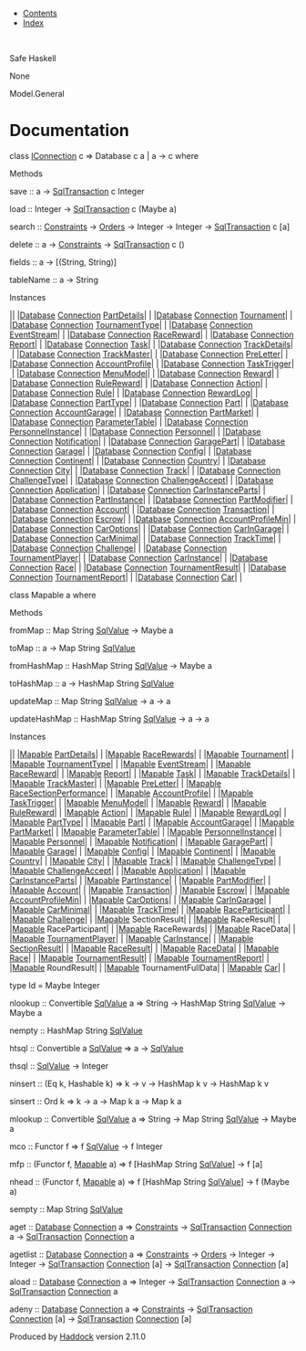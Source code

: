 -   [Contents](index.html)
-   [Index](doc-index.html)

 

Safe Haskell

None

Model.General

Documentation
=============

class [IConnection](Data-SqlTransaction.html#t:IConnection) c =\> Database c a | a -\> c where

Methods

save :: a -\> [SqlTransaction](Data-SqlTransaction.html#t:SqlTransaction) c Integer

load :: Integer -\> [SqlTransaction](Data-SqlTransaction.html#t:SqlTransaction) c (Maybe a)

search :: [Constraints](Data-Database.html#t:Constraints) -\> [Orders](Data-Database.html#t:Orders) -\> Integer -\> Integer -\> [SqlTransaction](Data-SqlTransaction.html#t:SqlTransaction) c [a]

delete :: a -\> [Constraints](Data-Database.html#t:Constraints) -\> [SqlTransaction](Data-SqlTransaction.html#t:SqlTransaction) c ()

fields :: a -\> [(String, String)]

tableName :: a -\> String

Instances

||
|[Database](Model-General.html#t:Database) [Connection](Data-SqlTransaction.html#t:Connection) [PartDetails](Model-PartDetails.html#t:PartDetails)| |
|[Database](Model-General.html#t:Database) [Connection](Data-SqlTransaction.html#t:Connection) [Tournament](Model-Tournament.html#t:Tournament)| |
|[Database](Model-General.html#t:Database) [Connection](Data-SqlTransaction.html#t:Connection) [TournamentType](Model-TournamentType.html#t:TournamentType)| |
|[Database](Model-General.html#t:Database) [Connection](Data-SqlTransaction.html#t:Connection) [EventStream](Model-EventStream.html#t:EventStream)| |
|[Database](Model-General.html#t:Database) [Connection](Data-SqlTransaction.html#t:Connection) [RaceReward](Model-RaceReward.html#t:RaceReward)| |
|[Database](Model-General.html#t:Database) [Connection](Data-SqlTransaction.html#t:Connection) [Report](Model-Report.html#t:Report)| |
|[Database](Model-General.html#t:Database) [Connection](Data-SqlTransaction.html#t:Connection) [Task](Model-Task.html#t:Task)| |
|[Database](Model-General.html#t:Database) [Connection](Data-SqlTransaction.html#t:Connection) [TrackDetails](Model-TrackDetails.html#t:TrackDetails)| |
|[Database](Model-General.html#t:Database) [Connection](Data-SqlTransaction.html#t:Connection) [TrackMaster](Model-TrackMaster.html#t:TrackMaster)| |
|[Database](Model-General.html#t:Database) [Connection](Data-SqlTransaction.html#t:Connection) [PreLetter](Model-PreLetter.html#t:PreLetter)| |
|[Database](Model-General.html#t:Database) [Connection](Data-SqlTransaction.html#t:Connection) [AccountProfile](Model-AccountProfile.html#t:AccountProfile)| |
|[Database](Model-General.html#t:Database) [Connection](Data-SqlTransaction.html#t:Connection) [TaskTrigger](Model-TaskTrigger.html#t:TaskTrigger)| |
|[Database](Model-General.html#t:Database) [Connection](Data-SqlTransaction.html#t:Connection) [MenuModel](Model-MenuModel.html#t:MenuModel)| |
|[Database](Model-General.html#t:Database) [Connection](Data-SqlTransaction.html#t:Connection) [Reward](Model-Reward.html#t:Reward)| |
|[Database](Model-General.html#t:Database) [Connection](Data-SqlTransaction.html#t:Connection) [RuleReward](Model-RuleReward.html#t:RuleReward)| |
|[Database](Model-General.html#t:Database) [Connection](Data-SqlTransaction.html#t:Connection) [Action](Model-Action.html#t:Action)| |
|[Database](Model-General.html#t:Database) [Connection](Data-SqlTransaction.html#t:Connection) [Rule](Model-Rule.html#t:Rule)| |
|[Database](Model-General.html#t:Database) [Connection](Data-SqlTransaction.html#t:Connection) [RewardLog](Model-RewardLog.html#t:RewardLog)| |
|[Database](Model-General.html#t:Database) [Connection](Data-SqlTransaction.html#t:Connection) [PartType](Model-PartType.html#t:PartType)| |
|[Database](Model-General.html#t:Database) [Connection](Data-SqlTransaction.html#t:Connection) [Part](Model-Part.html#t:Part)| |
|[Database](Model-General.html#t:Database) [Connection](Data-SqlTransaction.html#t:Connection) [AccountGarage](Model-AccountGarage.html#t:AccountGarage)| |
|[Database](Model-General.html#t:Database) [Connection](Data-SqlTransaction.html#t:Connection) [PartMarket](Model-PartMarket.html#t:PartMarket)| |
|[Database](Model-General.html#t:Database) [Connection](Data-SqlTransaction.html#t:Connection) [ParameterTable](Model-ParameterTable.html#t:ParameterTable)| |
|[Database](Model-General.html#t:Database) [Connection](Data-SqlTransaction.html#t:Connection) [PersonnelInstance](Model-PersonnelInstance.html#t:PersonnelInstance)| |
|[Database](Model-General.html#t:Database) [Connection](Data-SqlTransaction.html#t:Connection) [Personnel](Model-Personnel.html#t:Personnel)| |
|[Database](Model-General.html#t:Database) [Connection](Data-SqlTransaction.html#t:Connection) [Notification](Model-Notification.html#t:Notification)| |
|[Database](Model-General.html#t:Database) [Connection](Data-SqlTransaction.html#t:Connection) [GaragePart](Model-GarageParts.html#t:GaragePart)| |
|[Database](Model-General.html#t:Database) [Connection](Data-SqlTransaction.html#t:Connection) [Garage](Model-Garage.html#t:Garage)| |
|[Database](Model-General.html#t:Database) [Connection](Data-SqlTransaction.html#t:Connection) [Config](Model-Config.html#t:Config)| |
|[Database](Model-General.html#t:Database) [Connection](Data-SqlTransaction.html#t:Connection) [Continent](Model-Continent.html#t:Continent)| |
|[Database](Model-General.html#t:Database) [Connection](Data-SqlTransaction.html#t:Connection) [Country](Model-Country.html#t:Country)| |
|[Database](Model-General.html#t:Database) [Connection](Data-SqlTransaction.html#t:Connection) [City](Model-City.html#t:City)| |
|[Database](Model-General.html#t:Database) [Connection](Data-SqlTransaction.html#t:Connection) [Track](Model-Track.html#t:Track)| |
|[Database](Model-General.html#t:Database) [Connection](Data-SqlTransaction.html#t:Connection) [ChallengeType](Model-ChallengeType.html#t:ChallengeType)| |
|[Database](Model-General.html#t:Database) [Connection](Data-SqlTransaction.html#t:Connection) [ChallengeAccept](Model-ChallengeAccept.html#t:ChallengeAccept)| |
|[Database](Model-General.html#t:Database) [Connection](Data-SqlTransaction.html#t:Connection) [Application](Model-Application.html#t:Application)| |
|[Database](Model-General.html#t:Database) [Connection](Data-SqlTransaction.html#t:Connection) [CarInstanceParts](Model-CarInstanceParts.html#t:CarInstanceParts)| |
|[Database](Model-General.html#t:Database) [Connection](Data-SqlTransaction.html#t:Connection) [PartInstance](Model-PartInstance.html#t:PartInstance)| |
|[Database](Model-General.html#t:Database) [Connection](Data-SqlTransaction.html#t:Connection) [PartModifier](Model-PartModifier.html#t:PartModifier)| |
|[Database](Model-General.html#t:Database) [Connection](Data-SqlTransaction.html#t:Connection) [Account](Model-Account.html#t:Account)| |
|[Database](Model-General.html#t:Database) [Connection](Data-SqlTransaction.html#t:Connection) [Transaction](Model-Transaction.html#t:Transaction)| |
|[Database](Model-General.html#t:Database) [Connection](Data-SqlTransaction.html#t:Connection) [Escrow](Model-Escrow.html#t:Escrow)| |
|[Database](Model-General.html#t:Database) [Connection](Data-SqlTransaction.html#t:Connection) [AccountProfileMin](Model-AccountProfileMin.html#t:AccountProfileMin)| |
|[Database](Model-General.html#t:Database) [Connection](Data-SqlTransaction.html#t:Connection) [CarOptions](Model-CarOptions.html#t:CarOptions)| |
|[Database](Model-General.html#t:Database) [Connection](Data-SqlTransaction.html#t:Connection) [CarInGarage](Model-CarInGarage.html#t:CarInGarage)| |
|[Database](Model-General.html#t:Database) [Connection](Data-SqlTransaction.html#t:Connection) [CarMinimal](Model-CarMinimal.html#t:CarMinimal)| |
|[Database](Model-General.html#t:Database) [Connection](Data-SqlTransaction.html#t:Connection) [TrackTime](Model-TrackTime.html#t:TrackTime)| |
|[Database](Model-General.html#t:Database) [Connection](Data-SqlTransaction.html#t:Connection) [Challenge](Model-Challenge.html#t:Challenge)| |
|[Database](Model-General.html#t:Database) [Connection](Data-SqlTransaction.html#t:Connection) [TournamentPlayer](Model-TournamentPlayers.html#t:TournamentPlayer)| |
|[Database](Model-General.html#t:Database) [Connection](Data-SqlTransaction.html#t:Connection) [CarInstance](Model-CarInstance.html#t:CarInstance)| |
|[Database](Model-General.html#t:Database) [Connection](Data-SqlTransaction.html#t:Connection) [Race](Model-Race.html#t:Race)| |
|[Database](Model-General.html#t:Database) [Connection](Data-SqlTransaction.html#t:Connection) [TournamentResult](Model-TournamentResult.html#t:TournamentResult)| |
|[Database](Model-General.html#t:Database) [Connection](Data-SqlTransaction.html#t:Connection) [TournamentReport](Model-TournamentReport.html#t:TournamentReport)| |
|[Database](Model-General.html#t:Database) [Connection](Data-SqlTransaction.html#t:Connection) [Car](Model-Car.html#t:Car)| |

class Mapable a where

Methods

fromMap :: Map String [SqlValue](Data-SqlTransaction.html#t:SqlValue) -\> Maybe a

toMap :: a -\> Map String [SqlValue](Data-SqlTransaction.html#t:SqlValue)

fromHashMap :: HashMap String [SqlValue](Data-SqlTransaction.html#t:SqlValue) -\> Maybe a

toHashMap :: a -\> HashMap String [SqlValue](Data-SqlTransaction.html#t:SqlValue)

updateMap :: Map String [SqlValue](Data-SqlTransaction.html#t:SqlValue) -\> a -\> a

updateHashMap :: HashMap String [SqlValue](Data-SqlTransaction.html#t:SqlValue) -\> a -\> a

Instances

||
|[Mapable](Model-General.html#t:Mapable) [PartDetails](Model-PartDetails.html#t:PartDetails)| |
|[Mapable](Model-General.html#t:Mapable) [RaceRewards](Data-RaceReward.html#t:RaceRewards)| |
|[Mapable](Model-General.html#t:Mapable) [Tournament](Model-Tournament.html#t:Tournament)| |
|[Mapable](Model-General.html#t:Mapable) [TournamentType](Model-TournamentType.html#t:TournamentType)| |
|[Mapable](Model-General.html#t:Mapable) [EventStream](Model-EventStream.html#t:EventStream)| |
|[Mapable](Model-General.html#t:Mapable) [RaceReward](Model-RaceReward.html#t:RaceReward)| |
|[Mapable](Model-General.html#t:Mapable) [Report](Model-Report.html#t:Report)| |
|[Mapable](Model-General.html#t:Mapable) [Task](Model-Task.html#t:Task)| |
|[Mapable](Model-General.html#t:Mapable) [TrackDetails](Model-TrackDetails.html#t:TrackDetails)| |
|[Mapable](Model-General.html#t:Mapable) [TrackMaster](Model-TrackMaster.html#t:TrackMaster)| |
|[Mapable](Model-General.html#t:Mapable) [PreLetter](Model-PreLetter.html#t:PreLetter)| |
|[Mapable](Model-General.html#t:Mapable) [RaceSectionPerformance](Data-RaceSectionPerformance.html#t:RaceSectionPerformance)| |
|[Mapable](Model-General.html#t:Mapable) [AccountProfile](Model-AccountProfile.html#t:AccountProfile)| |
|[Mapable](Model-General.html#t:Mapable) [TaskTrigger](Model-TaskTrigger.html#t:TaskTrigger)| |
|[Mapable](Model-General.html#t:Mapable) [MenuModel](Model-MenuModel.html#t:MenuModel)| |
|[Mapable](Model-General.html#t:Mapable) [Reward](Model-Reward.html#t:Reward)| |
|[Mapable](Model-General.html#t:Mapable) [RuleReward](Model-RuleReward.html#t:RuleReward)| |
|[Mapable](Model-General.html#t:Mapable) [Action](Model-Action.html#t:Action)| |
|[Mapable](Model-General.html#t:Mapable) [Rule](Model-Rule.html#t:Rule)| |
|[Mapable](Model-General.html#t:Mapable) [RewardLog](Model-RewardLog.html#t:RewardLog)| |
|[Mapable](Model-General.html#t:Mapable) [PartType](Model-PartType.html#t:PartType)| |
|[Mapable](Model-General.html#t:Mapable) [Part](Model-Part.html#t:Part)| |
|[Mapable](Model-General.html#t:Mapable) [AccountGarage](Model-AccountGarage.html#t:AccountGarage)| |
|[Mapable](Model-General.html#t:Mapable) [PartMarket](Model-PartMarket.html#t:PartMarket)| |
|[Mapable](Model-General.html#t:Mapable) [ParameterTable](Model-ParameterTable.html#t:ParameterTable)| |
|[Mapable](Model-General.html#t:Mapable) [PersonnelInstance](Model-PersonnelInstance.html#t:PersonnelInstance)| |
|[Mapable](Model-General.html#t:Mapable) [Personnel](Model-Personnel.html#t:Personnel)| |
|[Mapable](Model-General.html#t:Mapable) [Notification](Model-Notification.html#t:Notification)| |
|[Mapable](Model-General.html#t:Mapable) [GaragePart](Model-GarageParts.html#t:GaragePart)| |
|[Mapable](Model-General.html#t:Mapable) [Garage](Model-Garage.html#t:Garage)| |
|[Mapable](Model-General.html#t:Mapable) [Config](Model-Config.html#t:Config)| |
|[Mapable](Model-General.html#t:Mapable) [Continent](Model-Continent.html#t:Continent)| |
|[Mapable](Model-General.html#t:Mapable) [Country](Model-Country.html#t:Country)| |
|[Mapable](Model-General.html#t:Mapable) [City](Model-City.html#t:City)| |
|[Mapable](Model-General.html#t:Mapable) [Track](Model-Track.html#t:Track)| |
|[Mapable](Model-General.html#t:Mapable) [ChallengeType](Model-ChallengeType.html#t:ChallengeType)| |
|[Mapable](Model-General.html#t:Mapable) [ChallengeAccept](Model-ChallengeAccept.html#t:ChallengeAccept)| |
|[Mapable](Model-General.html#t:Mapable) [Application](Model-Application.html#t:Application)| |
|[Mapable](Model-General.html#t:Mapable) [CarInstanceParts](Model-CarInstanceParts.html#t:CarInstanceParts)| |
|[Mapable](Model-General.html#t:Mapable) [PartInstance](Model-PartInstance.html#t:PartInstance)| |
|[Mapable](Model-General.html#t:Mapable) [PartModifier](Model-PartModifier.html#t:PartModifier)| |
|[Mapable](Model-General.html#t:Mapable) [Account](Model-Account.html#t:Account)| |
|[Mapable](Model-General.html#t:Mapable) [Transaction](Model-Transaction.html#t:Transaction)| |
|[Mapable](Model-General.html#t:Mapable) [Escrow](Model-Escrow.html#t:Escrow)| |
|[Mapable](Model-General.html#t:Mapable) [AccountProfileMin](Model-AccountProfileMin.html#t:AccountProfileMin)| |
|[Mapable](Model-General.html#t:Mapable) [CarOptions](Model-CarOptions.html#t:CarOptions)| |
|[Mapable](Model-General.html#t:Mapable) [CarInGarage](Model-CarInGarage.html#t:CarInGarage)| |
|[Mapable](Model-General.html#t:Mapable) [CarMinimal](Model-CarMinimal.html#t:CarMinimal)| |
|[Mapable](Model-General.html#t:Mapable) [TrackTime](Model-TrackTime.html#t:TrackTime)| |
|[Mapable](Model-General.html#t:Mapable) [RaceParticipant](Data-RaceParticipant.html#t:RaceParticipant)| |
|[Mapable](Model-General.html#t:Mapable) [Challenge](Model-Challenge.html#t:Challenge)| |
|[Mapable](Model-General.html#t:Mapable) SectionResult| |
|[Mapable](Model-General.html#t:Mapable) RaceResult| |
|[Mapable](Model-General.html#t:Mapable) RaceParticipant| |
|[Mapable](Model-General.html#t:Mapable) RaceRewards| |
|[Mapable](Model-General.html#t:Mapable) RaceData| |
|[Mapable](Model-General.html#t:Mapable) [TournamentPlayer](Model-TournamentPlayers.html#t:TournamentPlayer)| |
|[Mapable](Model-General.html#t:Mapable) [CarInstance](Model-CarInstance.html#t:CarInstance)| |
|[Mapable](Model-General.html#t:Mapable) [SectionResult](Data-RacingNew.html#t:SectionResult)| |
|[Mapable](Model-General.html#t:Mapable) [RaceResult](Data-RacingNew.html#t:RaceResult)| |
|[Mapable](Model-General.html#t:Mapable) [RaceData](Data-RacingNew.html#t:RaceData)| |
|[Mapable](Model-General.html#t:Mapable) [Race](Model-Race.html#t:Race)| |
|[Mapable](Model-General.html#t:Mapable) [TournamentResult](Model-TournamentResult.html#t:TournamentResult)| |
|[Mapable](Model-General.html#t:Mapable) [TournamentReport](Model-TournamentReport.html#t:TournamentReport)| |
|[Mapable](Model-General.html#t:Mapable) RoundResult| |
|[Mapable](Model-General.html#t:Mapable) TournamentFullData| |
|[Mapable](Model-General.html#t:Mapable) [Car](Model-Car.html#t:Car)| |

type Id = Maybe Integer

nlookup :: Convertible [SqlValue](Data-SqlTransaction.html#t:SqlValue) a =\> String -\> HashMap String [SqlValue](Data-SqlTransaction.html#t:SqlValue) -\> Maybe a

nempty :: HashMap String [SqlValue](Data-SqlTransaction.html#t:SqlValue)

htsql :: Convertible a [SqlValue](Data-SqlTransaction.html#t:SqlValue) =\> a -\> [SqlValue](Data-SqlTransaction.html#t:SqlValue)

thsql :: [SqlValue](Data-SqlTransaction.html#t:SqlValue) -\> Integer

ninsert :: (Eq k, Hashable k) =\> k -\> v -\> HashMap k v -\> HashMap k v

sinsert :: Ord k =\> k -\> a -\> Map k a -\> Map k a

mlookup :: Convertible [SqlValue](Data-SqlTransaction.html#t:SqlValue) a =\> String -\> Map String [SqlValue](Data-SqlTransaction.html#t:SqlValue) -\> Maybe a

mco :: Functor f =\> f [SqlValue](Data-SqlTransaction.html#t:SqlValue) -\> f Integer

mfp :: (Functor f, [Mapable](Model-General.html#t:Mapable) a) =\> f [HashMap String [SqlValue](Data-SqlTransaction.html#t:SqlValue)] -\> f [a]

nhead :: (Functor f, [Mapable](Model-General.html#t:Mapable) a) =\> f [HashMap String [SqlValue](Data-SqlTransaction.html#t:SqlValue)] -\> f (Maybe a)

sempty :: Map String [SqlValue](Data-SqlTransaction.html#t:SqlValue)

aget :: [Database](Model-General.html#t:Database) [Connection](Data-SqlTransaction.html#t:Connection) a =\> [Constraints](Data-Database.html#t:Constraints) -\> [SqlTransaction](Data-SqlTransaction.html#t:SqlTransaction) [Connection](Data-SqlTransaction.html#t:Connection) a -\> [SqlTransaction](Data-SqlTransaction.html#t:SqlTransaction) [Connection](Data-SqlTransaction.html#t:Connection) a

agetlist :: [Database](Model-General.html#t:Database) [Connection](Data-SqlTransaction.html#t:Connection) a =\> [Constraints](Data-Database.html#t:Constraints) -\> [Orders](Data-Database.html#t:Orders) -\> Integer -\> Integer -\> [SqlTransaction](Data-SqlTransaction.html#t:SqlTransaction) [Connection](Data-SqlTransaction.html#t:Connection) [a] -\> [SqlTransaction](Data-SqlTransaction.html#t:SqlTransaction) [Connection](Data-SqlTransaction.html#t:Connection) [a]

aload :: [Database](Model-General.html#t:Database) [Connection](Data-SqlTransaction.html#t:Connection) a =\> Integer -\> [SqlTransaction](Data-SqlTransaction.html#t:SqlTransaction) [Connection](Data-SqlTransaction.html#t:Connection) a -\> [SqlTransaction](Data-SqlTransaction.html#t:SqlTransaction) [Connection](Data-SqlTransaction.html#t:Connection) a

adeny :: [Database](Model-General.html#t:Database) [Connection](Data-SqlTransaction.html#t:Connection) a =\> [Constraints](Data-Database.html#t:Constraints) -\> [SqlTransaction](Data-SqlTransaction.html#t:SqlTransaction) [Connection](Data-SqlTransaction.html#t:Connection) [a] -\> [SqlTransaction](Data-SqlTransaction.html#t:SqlTransaction) [Connection](Data-SqlTransaction.html#t:Connection) [a]

Produced by [Haddock](http://www.haskell.org/haddock/) version 2.11.0
